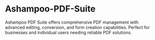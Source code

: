 # Ashampoo-PDF-Suite
Ashampoo PDF Suite offers comprehensive PDF management with advanced editing, conversion, and form creation capabilities. Perfect for businesses and individual users needing reliable PDF solutions.
